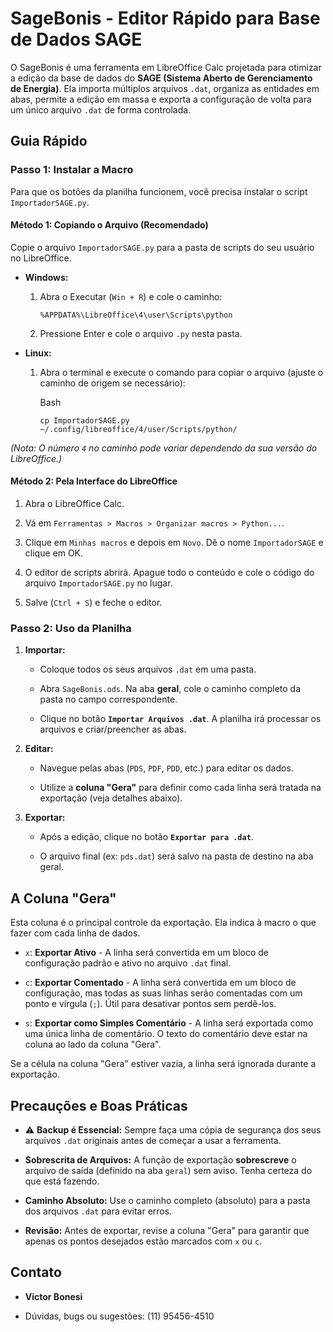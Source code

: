 # SageBonis - Editor Rápido para Base de Dados SAGE

O SageBonis é uma ferramenta em LibreOffice Calc projetada para otimizar a edição da base de dados do **SAGE (Sistema Aberto de Gerenciamento de Energia)**. Ela importa múltiplos arquivos `.dat`, organiza as entidades em abas, permite a edição em massa e exporta a configuração de volta para um único arquivo `.dat` de forma controlada.

## Guia Rápido

### Passo 1: Instalar a Macro

Para que os botões da planilha funcionem, você precisa instalar o script `ImportadorSAGE.py`.

#### Método 1: Copiando o Arquivo (Recomendado)

Copie o arquivo `ImportadorSAGE.py` para a pasta de scripts do seu usuário no LibreOffice.

- **Windows:**
    
    1.  Abra o Executar (`Win + R`) e cole o caminho:
        
        ```
        %APPDATA%\LibreOffice\4\user\Scripts\python
        ```
        
    2.  Pressione Enter e cole o arquivo `.py` nesta pasta.
        
- **Linux:**
    
    1.  Abra o terminal e execute o comando para copiar o arquivo (ajuste o caminho de origem se necessário):
        
        Bash
        
        ```
        cp ImportadorSAGE.py ~/.config/libreoffice/4/user/Scripts/python/
        ```
        

*(Nota: O número `4` no caminho pode variar dependendo da sua versão do LibreOffice.)*

#### Método 2: Pela Interface do LibreOffice

1.  Abra o LibreOffice Calc.
    
2.  Vá em `Ferramentas > Macros > Organizar macros > Python...`.
    
3.  Clique em `Minhas macros` e depois em `Novo`. Dê o nome `ImportadorSAGE` e clique em OK.
    
4.  O editor de scripts abrirá. Apague todo o conteúdo e cole o código do arquivo `ImportadorSAGE.py` no lugar.
    
5.  Salve (`Ctrl + S`) e feche o editor.
    

### Passo 2: Uso da Planilha

1.  **Importar:**
    
    - Coloque todos os seus arquivos `.dat` em uma pasta.
        
    - Abra `SageBonis.ods`. Na aba **geral**, cole o caminho completo da pasta no campo correspondente.
        
    - Clique no botão **`Importar Arquivos .dat`**. A planilha irá processar os arquivos e criar/preencher as abas.
        
2.  **Editar:**
    
    - Navegue pelas abas (`PDS`, `PDF`, `PDD`, etc.) para editar os dados.
        
    - Utilize a **coluna "Gera"** para definir como cada linha será tratada na exportação (veja detalhes abaixo).
        
3.  **Exportar:**
    
    - Após a edição, clique no botão **`Exportar para .dat`**.
        
    - O arquivo final (ex: `pds.dat`) será salvo na pasta de destino na aba geral.
        

## A Coluna "Gera"

Esta coluna é o principal controle da exportação. Ela indica à macro o que fazer com cada linha de dados.

- `x`: **Exportar Ativo** - A linha será convertida em um bloco de configuração padrão e ativo no arquivo `.dat` final.
    
- `c`: **Exportar Comentado** - A linha será convertida em um bloco de configuração, mas todas as suas linhas serão comentadas com um ponto e vírgula (`;`). Útil para desativar pontos sem perdê-los.
    
- `s`: **Exportar como Simples Comentário** - A linha será exportada como uma única linha de comentário. O texto do comentário deve estar na coluna ao lado da coluna "Gera".
    

Se a célula na coluna "Gera" estiver vazia, a linha será ignorada durante a exportação.

## Precauções e Boas Práticas

- ⚠️ **Backup é Essencial:** Sempre faça uma cópia de segurança dos seus arquivos `.dat` originais antes de começar a usar a ferramenta.
    
- **Sobrescrita de Arquivos:** A função de exportação **sobrescreve** o arquivo de saída (definido na aba `geral`) sem aviso. Tenha certeza do que está fazendo.
    
- **Caminho Absoluto:** Use o caminho completo (absoluto) para a pasta dos arquivos `.dat` para evitar erros.
    
- **Revisão:** Antes de exportar, revise a coluna "Gera" para garantir que apenas os pontos desejados estão marcados com `x` ou `c`.
    

## Contato

- **Victor Bonesi**
    
- Dúvidas, bugs ou sugestões: (11) 95456-4510
